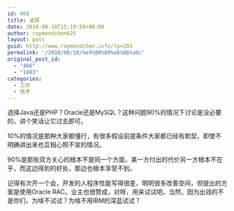 ```yaml
---
id: 466
title: 选择
date: 2010-08-10T15:19:59+00:00
author: raymondchen625
layout: post
guid: http://www.raymondchen.info/?p=203
permalink: '/2010/08/10/%e9%80%89%e6%8b%a9/'
original_post_id:
  - "466"
  - "1083"
categories:
  - 工作
  - 技术
---
```

选择Java还是PHP？Oracle还是MySQL？这种问题90%的情况下讨论是没必要的，讲个笑话让它过去即可。

10%的情况是那种大家都懂行，有很多假设前提条件大家都已经有默契，即使不明确讲出来也互相心照不宣的情况。

90%是那些双方关心的根本不是同一个方面，某一方付出的代价另一方根本不在乎，而这边得到的好处，那边也根本享受不到。

记得有次开一个会，开发的人程序性能写得很差，明明很多改善空间，但提出的方案是使用Oracle RAC。业主也很赞成，对呀，用来试试吧。当然，因为出钱的不是你们，为啥不试试？为啥不用IBM的深蓝试试？